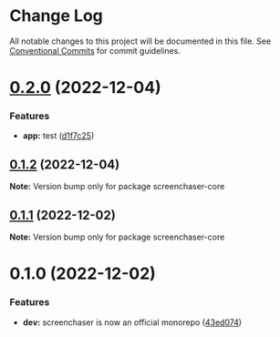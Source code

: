 # Change Log

All notable changes to this project will be documented in this file.
See [Conventional Commits](https://conventionalcommits.org) for commit guidelines.

# [0.2.0](https://github.com/xi72yow/stunning-octo-sniffle/compare/screenchaser-core@0.1.2...screenchaser-core@0.2.0) (2022-12-04)


### Features

* **app:** test ([d1f7c25](https://github.com/xi72yow/stunning-octo-sniffle/commit/d1f7c25475e841300ea1cdf7de853b76172893b9))





## [0.1.2](https://github.com/xi72yow/stunning-octo-sniffle/compare/screenchaser-core@0.1.1...screenchaser-core@0.1.2) (2022-12-04)

**Note:** Version bump only for package screenchaser-core





## [0.1.1](https://github.com/xi72yow/stunning-octo-sniffle/compare/screenchaser-core@0.1.0...screenchaser-core@0.1.1) (2022-12-02)

**Note:** Version bump only for package screenchaser-core





# 0.1.0 (2022-12-02)


### Features

* **dev:** screenchaser is now an official monorepo ([43ed074](https://github.com/xi72yow/stunning-octo-sniffle/commit/43ed074422931ba1a4f9475341e7af7605a767cd))
